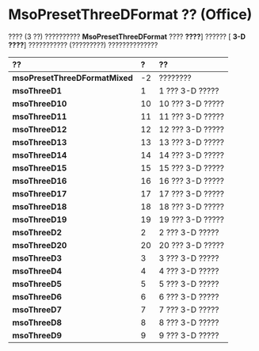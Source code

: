 
# MsoPresetThreeDFormat ?? (Office)

???? (3 ??) ?????????? **MsoPresetThreeDFormat** ???? **????**] ?????? [  **3-D ????**] ??????????? (?????????) ??????????????



|**??**|**?**|**??**|
|:-----|:-----|:-----|
|**msoPresetThreeDFormatMixed**|-2|????????|
|**msoThreeD1**|1|1 ??? 3-D ?????|
|**msoThreeD10**|10|10 ??? 3-D ?????|
|**msoThreeD11**|11|11 ??? 3-D ?????|
|**msoThreeD12**|12|12 ??? 3-D ?????|
|**msoThreeD13**|13|13 ??? 3-D ?????|
|**msoThreeD14**|14|14 ??? 3-D ?????|
|**msoThreeD15**|15|15 ??? 3-D ?????|
|**msoThreeD16**|16|16 ??? 3-D ?????|
|**msoThreeD17**|17|17 ??? 3-D ?????|
|**msoThreeD18**|18|18 ??? 3-D ?????|
|**msoThreeD19**|19|19 ??? 3-D ?????|
|**msoThreeD2**|2|2 ??? 3-D ?????|
|**msoThreeD20**|20|20 ??? 3-D ?????|
|**msoThreeD3**|3|3 ??? 3-D ?????|
|**msoThreeD4**|4|4 ??? 3-D ?????|
|**msoThreeD5**|5|5 ??? 3-D ?????|
|**msoThreeD6**|6|6 ??? 3-D ?????|
|**msoThreeD7**|7|7 ??? 3-D ?????|
|**msoThreeD8**|8|8 ??? 3-D ?????|
|**msoThreeD9**|9|9 ??? 3-D ?????|
